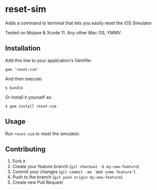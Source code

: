 # reset-sim

Adds a command to terminal that lets you easily reset the iOS Simulator

Tested on Mojave & Xcode 11. Any other Mac OS, YMMV.

## Installation

Add this line to your application's Gemfile:

    gem 'reset-sim'

And then execute:

    $ bundle

Or install it yourself as:

    $ gem install reset-sim

## Usage

Run `reset-sim` to reset the simulator.

## Contributing

1. Fork it
2. Create your feature branch (`git checkout -b my-new-feature`)
3. Commit your changes (`git commit -am 'Add some feature'`)
4. Push to the branch (`git push origin my-new-feature`)
5. Create new Pull Request
